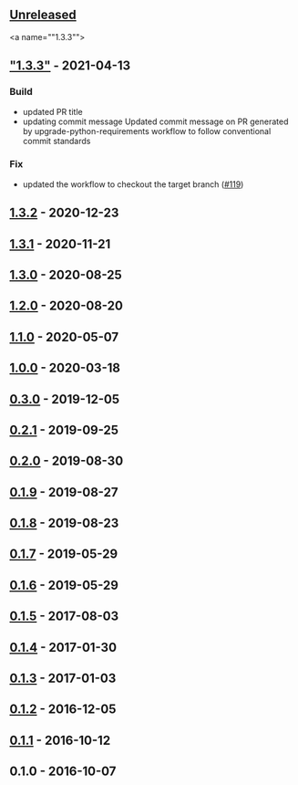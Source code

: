 <a name="unreleased"></a>
## [Unreleased]


<a name=""1.3.3""></a>
## ["1.3.3"] - 2021-04-13
### Build
- updated PR title
- updating commit message Updated commit message on PR generated by upgrade-python-requirements workflow to follow conventional commit standards

### Fix
- updated the workflow to checkout the target branch ([#119](https://github.com/edx/django-user-tasks/issues/119))


<a name="1.3.2"></a>
## [1.3.2] - 2020-12-23

<a name="1.3.1"></a>
## [1.3.1] - 2020-11-21

<a name="1.3.0"></a>
## [1.3.0] - 2020-08-25

<a name="1.2.0"></a>
## [1.2.0] - 2020-08-20

<a name="1.1.0"></a>
## [1.1.0] - 2020-05-07

<a name="1.0.0"></a>
## [1.0.0] - 2020-03-18

<a name="0.3.0"></a>
## [0.3.0] - 2019-12-05

<a name="0.2.1"></a>
## [0.2.1] - 2019-09-25

<a name="0.2.0"></a>
## [0.2.0] - 2019-08-30

<a name="0.1.9"></a>
## [0.1.9] - 2019-08-27

<a name="0.1.8"></a>
## [0.1.8] - 2019-08-23

<a name="0.1.7"></a>
## [0.1.7] - 2019-05-29

<a name="0.1.6"></a>
## [0.1.6] - 2019-05-29

<a name="0.1.5"></a>
## [0.1.5] - 2017-08-03

<a name="0.1.4"></a>
## [0.1.4] - 2017-01-30

<a name="0.1.3"></a>
## [0.1.3] - 2017-01-03

<a name="0.1.2"></a>
## [0.1.2] - 2016-12-05

<a name="0.1.1"></a>
## [0.1.1] - 2016-10-12

<a name="0.1.0"></a>
## 0.1.0 - 2016-10-07

[Unreleased]: https://github.com/edx/django-user-tasks/compare/"1.3.3"...HEAD
["1.3.3"]: https://github.com/edx/django-user-tasks/compare/1.3.2..."1.3.3"
[1.3.2]: https://github.com/edx/django-user-tasks/compare/1.3.1...1.3.2
[1.3.1]: https://github.com/edx/django-user-tasks/compare/1.3.0...1.3.1
[1.3.0]: https://github.com/edx/django-user-tasks/compare/1.2.0...1.3.0
[1.2.0]: https://github.com/edx/django-user-tasks/compare/1.1.0...1.2.0
[1.1.0]: https://github.com/edx/django-user-tasks/compare/1.0.0...1.1.0
[1.0.0]: https://github.com/edx/django-user-tasks/compare/0.3.0...1.0.0
[0.3.0]: https://github.com/edx/django-user-tasks/compare/0.2.1...0.3.0
[0.2.1]: https://github.com/edx/django-user-tasks/compare/0.2.0...0.2.1
[0.2.0]: https://github.com/edx/django-user-tasks/compare/0.1.9...0.2.0
[0.1.9]: https://github.com/edx/django-user-tasks/compare/0.1.8...0.1.9
[0.1.8]: https://github.com/edx/django-user-tasks/compare/0.1.7...0.1.8
[0.1.7]: https://github.com/edx/django-user-tasks/compare/0.1.6...0.1.7
[0.1.6]: https://github.com/edx/django-user-tasks/compare/0.1.5...0.1.6
[0.1.5]: https://github.com/edx/django-user-tasks/compare/0.1.4...0.1.5
[0.1.4]: https://github.com/edx/django-user-tasks/compare/0.1.3...0.1.4
[0.1.3]: https://github.com/edx/django-user-tasks/compare/0.1.2...0.1.3
[0.1.2]: https://github.com/edx/django-user-tasks/compare/0.1.1...0.1.2
[0.1.1]: https://github.com/edx/django-user-tasks/compare/0.1.0...0.1.1
